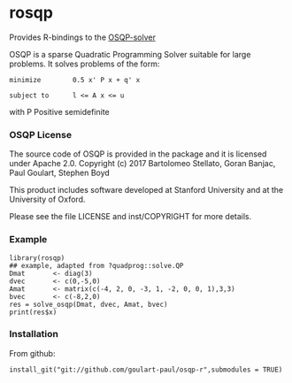 # rosqp

Provides R-bindings to the [OSQP-solver](http://osqp.readthedocs.io/)

OSQP is a sparse Quadratic Programming Solver suitable for large problems.
It solves problems of the form:
```
minimize        0.5 x' P x + q' x

subject to      l <= A x <= u
```

with P Positive semidefinite

### OSQP License
The source code of OSQP is provided in the package and it is licensed under Apache 2.0.
Copyright (c) 2017 Bartolomeo Stellato, Goran Banjac, Paul Goulart, Stephen Boyd

This product includes software developed at Stanford University and at the University of Oxford.

Please see the file LICENSE and inst/COPYRIGHT for more details.

### Example
```{r}
library(rosqp)
## example, adapted from ?quadprog::solve.QP
Dmat       <- diag(3)
dvec       <- c(0,-5,0)
Amat       <- matrix(c(-4, 2, 0, -3, 1, -2, 0, 0, 1),3,3)
bvec       <- c(-8,2,0)
res = solve_osqp(Dmat, dvec, Amat, bvec)
print(res$x)
```

### Installation

From github:
```{r}
install_git("git://github.com/goulart-paul/osqp-r",submodules = TRUE)
```
